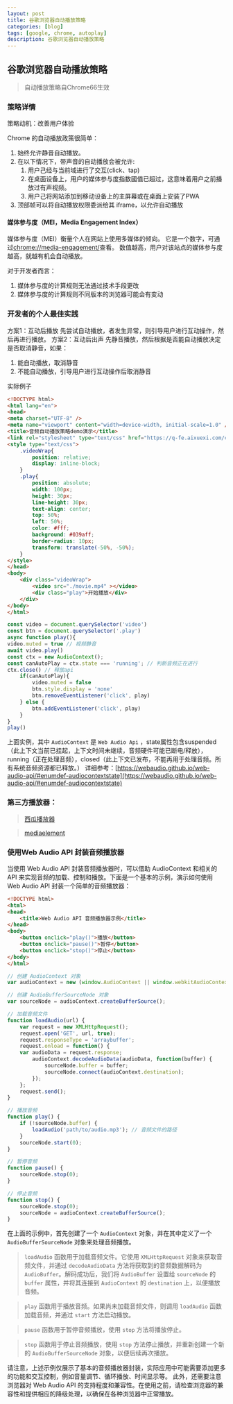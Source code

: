```yaml
---
layout: post
title: 谷歌浏览器自动播放策略
categories: [blog]
tags: [google, chrome, autoplay]
description: 谷歌浏览器自动播放策略
---
```


## 谷歌浏览器自动播放策略

> 自动播放策略自Chrome66生效    

### 策略详情

策略动机：改善用户体验

Chrome 的自动播放政策很简单：
1. 始终允许静音自动播放。
2. 在以下情况下，带声音的自动播放会被允许:
    1. 用户己经与当前域进行了交互(click、tap)
    2. 在桌面设备上，用户的媒体参与度指数國值已超过，这意味着用户之前播放过有声视频。
    3. 用户己将网站添加到移动设备上的主屏幕或在桌面上安装了PWA
3. 顶部帧可以将自动播放权限委派给其 iframe，以允许自动播放

#### 媒体参与度（MEI，Media Engagement Index）

媒体参与度（MEI）衡量个人在网站上使用多媒体的倾向。
它是一个数字，可通过[chrome://media-engagement/](chrome://media-engagement/)查看。
数值越高，用户对该站点的媒体参与度越高，就越有机会自动播放。

对于开发者而言：
1. 媒体参与度的计算规则无法通过技术手段更改
2. 媒体参与度的计算规则不同版本的浏览器可能会有变动

### 开发者的个人最佳实践

方案1：互动后播放
先尝试自动播放，者发生异常，则引导用户进行互动操作，然后再进行播放。
方案2：互动后出声
先静音播放，然后根据是否能自动播放决定是否取消静音，如果：
1. 能自动播放，取消静音
2. 不能自动播放，引导用户进行互动操作后取消静音


实际例子

```html
<!DOCTYPE html>
<html lang="en">
<head>
<meta charset="UTF-8" />
<meta name="viewport" content="width=device-width, initial-scale=1.0" />
<title>音频自动播放策略demo演示</title>
<link rel="stylesheet" type="text/css" href="https://q-fe.aixuexi.com/cloud/partner/1686621347143-2b1da1eca781:reset.css">
<style type="text/css">
    .videoWrap{
        position: relative;
        display: inline-block;
    }
    .play{
        position: absolute;
        width: 100px;
        height: 30px;
        line-height: 30px;
        text-align: center;
        top: 50%;
        left: 50%;
        color: #fff;
        background: #039aff;
        border-radius: 10px;
        transform: translate(-50%, -50%);
    }
</style>
</head>
<body>
    <div class="videoWrap">
        <video src="./movie.mp4" ></video>
        <div class="play">开始播放</div>
    </div>
</body>
</html>
```

```js
const video = document.querySelector('video')
const btn = document.querySelector('.play')
async function play(){
video.muted = true // 视频静音
await video.play()
const ctx = new AudioContext(); 
const canAutoPlay = ctx.state === 'running'; // 判断音频正在进行
ctx.close() // 释放api
    if(canAutoPlay){
        video.muted = false
        btn.style.display = 'none'
        btn.removeEventListener('click', play)
    } else {
        btn.addEventListener('click', play)
    }
}
play()
```

上面实例，其中 `AudioContext` 是 `Web Audio Api` ，state属性包含suspended（此上下文当前已挂起，上下文时间未继续，音频硬件可能已断电/释放）， running（正在处理音频），closed（此上下文已发布，不能再用于处理音频。所有系统音频资源都已释放。） 
详细参考：[https://webaudio.github.io/web-audio-api/#enumdef-audiocontextstate](https://webaudio.github.io/web-audio-api/#enumdef-audiocontextstate)

### 第三方播放器：

> [西瓜播放器](https://v2.h5player.bytedance.com/gettingStarted/)      

> [mediaelement](https://github.com/mediaelement/mediaelement)      

### 使用Web Audio API 封装音频播放器

当使用 Web Audio API 封装音频播放器时，可以借助 AudioContext 和相关的 API 来实现音频的加载、控制和播放。下面是一个基本的示例，演示如何使用 Web Audio API 封装一个简单的音频播放器：

```html
<!DOCTYPE html>
<html>
<head>
    <title>Web Audio API 音频播放器示例</title>
</head>
<body>
    <button onclick="play()">播放</button>
    <button onclick="pause()">暂停</button>
    <button onclick="stop()">停止</button>
</body>
</html>
```

```js
// 创建 AudioContext 对象
var audioContext = new (window.AudioContext || window.webkitAudioContext)();

// 创建 AudioBufferSourceNode 对象
var sourceNode = audioContext.createBufferSource();

// 加载音频文件
function loadAudio(url) {
    var request = new XMLHttpRequest();
    request.open('GET', url, true);
    request.responseType = 'arraybuffer';
    request.onload = function() {
    var audioData = request.response;
        audioContext.decodeAudioData(audioData, function(buffer) {
            sourceNode.buffer = buffer;
            sourceNode.connect(audioContext.destination);
        });
    };
    request.send();
}

// 播放音频
function play() {
    if (!sourceNode.buffer) {
        loadAudio('path/to/audio.mp3'); // 音频文件的路径
    }
    sourceNode.start(0);
}

// 暂停音频
function pause() {
    sourceNode.stop(0);
}

// 停止音频
function stop() {
    sourceNode.stop(0);
    sourceNode = audioContext.createBufferSource();
}
```
在上面的示例中，首先创建了一个 `AudioContext` 对象，并在其中定义了一个 `AudioBufferSourceNode` 对象来处理音频播放。

> `loadAudio` 函数用于加载音频文件。它使用 `XMLHttpRequest` 对象来获取音频文件，并通过 `decodeAudioData` 方法将获取到的音频数据解码为 `AudioBuffer`。解码成功后，我们将 `AudioBuffer` 设置给 `sourceNode` 的 `buffer` 属性，并将其连接到 `AudioContext` 的 `destination` 上，以便播放音频。       

> `play` 函数用于播放音频。如果尚未加载音频文件，则调用 `loadAudio` 函数加载音频，并通过 `start` 方法启动播放。        

> `pause` 函数用于暂停音频播放，使用 `stop` 方法将播放停止。        

> `stop` 函数用于停止音频播放，使用 `stop` 方法停止播放，并重新创建一个新的 `AudioBufferSourceNode` 对象，以便后续再次播放。      

请注意，上述示例仅展示了基本的音频播放器封装，实际应用中可能需要添加更多的功能和交互控制，例如音量调节、循环播放、时间显示等。
此外，还需要注意浏览器对 Web Audio API 的支持程度和兼容性。在使用之前，请检查浏览器的兼容性和提供相应的降级处理，以确保在各种浏览器中正常播放。

